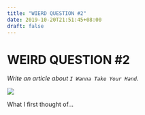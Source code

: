 ```yaml
---
title: "WIERD QUESTION #2"
date: 2019-10-20T21:51:45+08:00
draft: false
---
```


# WEIRD QUESTION #2
_Write an article about `I Wanna Take Your Hand`._

![](http://cdn.nemoworks.info/ycao.cc/images/WIERD-Q-%232.jpg)

What I first thought of...